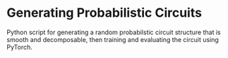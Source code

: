 # Generating Probabilistic Circuits
Python script for generating a random probabilstic circuit structure that is smooth and decomposable, then training and evaluating the circuit using PyTorch.
